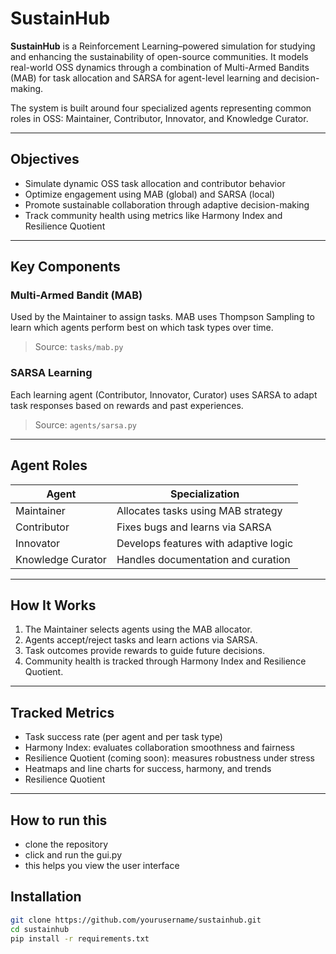 # SustainHub

**SustainHub** is a Reinforcement Learning–powered simulation for studying and enhancing the sustainability of open-source communities. It models real-world OSS dynamics through a combination of Multi-Armed Bandits (MAB) for task allocation and SARSA for agent-level learning and decision-making.

The system is built around four specialized agents representing common roles in OSS: Maintainer, Contributor, Innovator, and Knowledge Curator.

---

## Objectives

- Simulate dynamic OSS task allocation and contributor behavior
- Optimize engagement using MAB (global) and SARSA (local)
- Promote sustainable collaboration through adaptive decision-making
- Track community health using metrics like Harmony Index and Resilience Quotient

---

## Key Components

### Multi-Armed Bandit (MAB)
Used by the Maintainer to assign tasks. MAB uses Thompson Sampling to learn which agents perform best on which task types over time.

> Source: `tasks/mab.py`

### SARSA Learning
Each learning agent (Contributor, Innovator, Curator) uses SARSA to adapt task responses based on rewards and past experiences.

> Source: `agents/sarsa.py`

---

## Agent Roles

| Agent             | Specialization                        |
|------------------|----------------------------------------|
| Maintainer        | Allocates tasks using MAB strategy     |
| Contributor       | Fixes bugs and learns via SARSA        |
| Innovator         | Develops features with adaptive logic  |
| Knowledge Curator | Handles documentation and curation     |

---

## How It Works

1. The Maintainer selects agents using the MAB allocator.
2. Agents accept/reject tasks and learn actions via SARSA.
3. Task outcomes provide rewards to guide future decisions.
4. Community health is tracked through Harmony Index and Resilience Quotient.

---

## Tracked Metrics

- Task success rate (per agent and per task type)
- Harmony Index: evaluates collaboration smoothness and fairness
- Resilience Quotient (coming soon): measures robustness under stress
- Heatmaps and line charts for success, harmony, and trends
- Resilience Quotient 

---

## How to run this
- clone the repository
- click and run the gui.py
- this helps you view the user interface

## Installation

```bash
git clone https://github.com/yourusername/sustainhub.git
cd sustainhub
pip install -r requirements.txt
